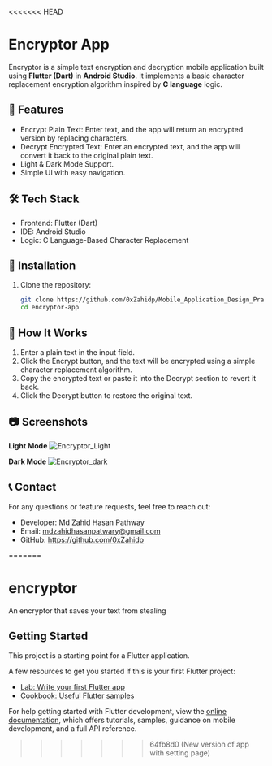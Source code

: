 <<<<<<< HEAD
# **Encryptor App**

Encryptor is a simple text encryption and decryption mobile application built using **Flutter (Dart)** in **Android Studio**. It implements a basic character replacement encryption algorithm inspired by **C language** logic.

## **📜 Features**

- Encrypt Plain Text: Enter text, and the app will return an encrypted version by replacing characters.
- Decrypt Encrypted Text: Enter an encrypted text, and the app will convert it back to the original plain text.
- Light & Dark Mode Support.
- Simple UI with easy navigation.

## **🛠 Tech Stack**

- Frontend: Flutter (Dart)
- IDE: Android Studio
- Logic: C Language-Based Character Replacement

## 🚀 **Installation**

1. Clone the repository:
   ```bash
   git clone https://github.com/0xZahidp/Mobile_Application_Design_Practice.git
   cd encryptor-app

## **🔑 How It Works**
1. Enter a plain text in the input field.
2. Click the Encrypt button, and the text will be encrypted using a simple character replacement algorithm.
3. Copy the encrypted text or paste it into the Decrypt section to revert it back.
4. Click the Decrypt button to restore the original text.

## 📷 Screenshots
**Light Mode**
![Encryptor_Light](https://github.com/user-attachments/assets/dc6a6185-2264-430b-aa3e-fa6c39cd31ce)

**Dark Mode**
![Encryptor_dark](https://github.com/user-attachments/assets/cadb8edb-d02c-4452-b0dc-b1d23d85cb10)

## **📞 Contact**
For any questions or feature requests, feel free to reach out:

- Developer: Md Zahid Hasan Pathway
- Email: mdzahidhasanpatwary@gmail.com
- GitHub: https://github.com/0xZahidp

=======
# encryptor

An encryptor that saves your text from stealing

## Getting Started

This project is a starting point for a Flutter application.

A few resources to get you started if this is your first Flutter project:

- [Lab: Write your first Flutter app](https://docs.flutter.dev/get-started/codelab)
- [Cookbook: Useful Flutter samples](https://docs.flutter.dev/cookbook)

For help getting started with Flutter development, view the
[online documentation](https://docs.flutter.dev/), which offers tutorials,
samples, guidance on mobile development, and a full API reference.
>>>>>>> 64fb8d0 (New version of app with setting page)
